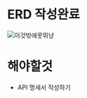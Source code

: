 # ERD 작성완료

![이것밖에못뛰냥](/uploads/a3156c9abab97bebbf8641c31939340a/이것밖에못뛰냥.png)

# 해야할것
- API 명세서 작성하기